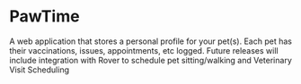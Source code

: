 # PawTime
A web application that stores a personal profile for your pet(s). Each pet has their vaccinations, issues, appointments, etc logged. Future releases will include integration with Rover to schedule pet sitting/walking and Veterinary Visit Scheduling

